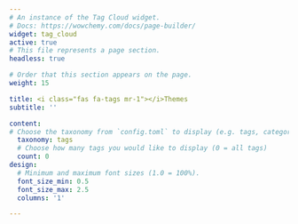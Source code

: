 ```yaml
---
# An instance of the Tag Cloud widget.
# Docs: https://wowchemy.com/docs/page-builder/
widget: tag_cloud
active: true
# This file represents a page section.
headless: true

# Order that this section appears on the page.
weight: 15

title: <i class="fas fa-tags mr-1"></i>Themes
subtitle: ''

content:
# Choose the taxonomy from `config.toml` to display (e.g. tags, categories)
  taxonomy: tags
  # Choose how many tags you would like to display (0 = all tags)
  count: 0
design:
  # Minimum and maximum font sizes (1.0 = 100%).
  font_size_min: 0.5
  font_size_max: 2.5
  columns: '1'

---
```


